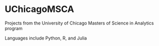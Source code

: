 # UChicagoMSCA
Projects from the University of Chicago Masters of Science in Analytics program

Languages include Python, R, and Julia
